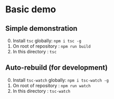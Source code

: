 # Basic demo

## Simple demonstration

0. Install `tsc` globally: `npm i tsc -g`
1. On root of repository : `npm run build`
2. In this directory : `tsc`

## Auto-rebuild (for development)

0. Install `tsc-watch` globally: `npm i tsc-watch -g`
1. On root of repository : `npm run watch`
2. In this directory : `tsc-watch`


